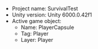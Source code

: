 <!-- UNITY CODE ASSIST INSTRUCTIONS START -->
- Project name: SurvivalTest
- Unity version: Unity 6000.0.42f1
- Active game object:
  - Name: PlayerCapsule
  - Tag: Player
  - Layer: Player
<!-- UNITY CODE ASSIST INSTRUCTIONS END -->